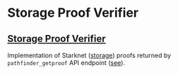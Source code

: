 # Storage Proof Verifier

## [Storage Proof Verifier](./src/proof.cairo)
Implementation of Starknet ([storage](https://docs.starknet.io/documentation/architecture_and_concepts/State/starknet-state/)) proofs returned by `pathfinder_getproof` API endpoint ([see](https://github.com/eqlabs/pathfinder/blob/main/doc/rpc/pathfinder_rpc_api.json)).